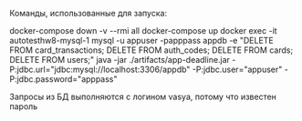 Команды, использованные для запуска:

docker-compose down -v --rmi all
docker-compose up
docker exec -it autotesthw8-mysql-1  mysql -u appuser -papppass appdb -e "DELETE FROM card_transactions; DELETE FROM auth_codes; DELETE FROM cards; DELETE FROM users;"
java -jar ./artifacts/app-deadline.jar -P:jdbc.url="jdbc:mysql://localhost:3306/appdb" -P:jdbc.user="appuser" -P:jdbc.password="apppass" 



Запросы из БД выполняются с логином vasya, потому что известен пароль
